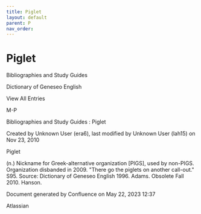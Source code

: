 ```yaml
---
title: Piglet
layout: default
parent: P
nav_order:
---
```


# Piglet

Bibliographies and Study Guides

Dictionary of Geneseo English

View All Entries

M-P

Bibliographies and Study Guides : Piglet

Created by  Unknown User (era6), last modified by  Unknown User (lah15) on Nov 23, 2010

Piglet

(n.) Nickname for Greek-alternative organization [PIGS], used by non-PIGS. Organization disbanded in 2009. &quot;There go the piglets on another call-out.&quot; S95. Source: Dictionary of Geneseo English 1996. Adams. Obsolete Fall 2010. Hanson.

Document generated by Confluence on May 22, 2023 12:37

Atlassian
